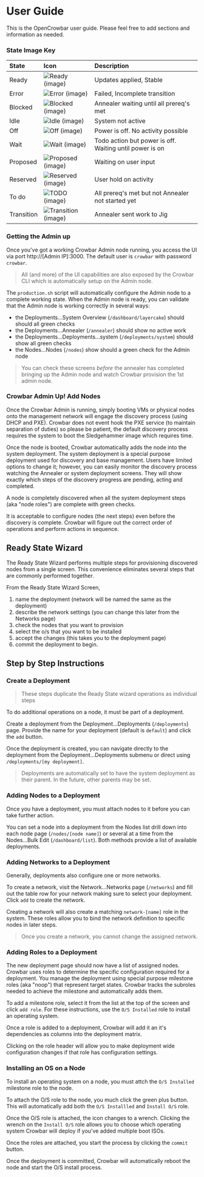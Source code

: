 # User Guide

This is the OpenCrowbar user guide.  Please feel free to add sections and information as needed.

### State Image Key

| State | Icon | Description |
|:------|:-----------------------|:--------|
| Ready | ![Ready (image)](https://raw.githubusercontent.com/opencrowbar/core/master/rails/public/images/icons/led/active.png) | Updates applied, Stable | 
| Error | ![Error (image)](https://raw.githubusercontent.com/opencrowbar/core/master/rails/public/images/icons/led/error.png) | Failed, Incomplete transition | 
| Blocked | ![Blocked (image)](https://raw.githubusercontent.com/opencrowbar/core/master/rails/public/images/icons/led/blocked.png) | Annealer waiting until all prereq's met | 
| Idle | ![Idle (image)](https://raw.githubusercontent.com/opencrowbar/core/master/rails/public/images/icons/led/active.png) | System not active | 
| Off | ![Off (image)](https://raw.githubusercontent.com/opencrowbar/core/master/rails/public/images/icons/led/off.png) | Power is off.  No activity possible | 
| Wait | ![Wait (image)](https://raw.githubusercontent.com/opencrowbar/core/master/rails/public/images/icons/led/wait.png) | Todo action but power is off.  Waiting until power is on   | 
| Proposed | ![Proposed (image)](https://raw.githubusercontent.com/opencrowbar/core/master/rails/public/images/icons/led/proposed.png) | Waiting on user input | 
| Reserved | ![Reserved (image)](https://raw.githubusercontent.com/opencrowbar/core/master/rails/public/images/icons/led/reserved.png) | User hold on activity | 
| To do | ![TODO (image)](https://raw.githubusercontent.com/opencrowbar/core/master/rails/public/images/icons/led/todo.png) | All prereq's met but not Annealer not started yet | 
| Transition | ![Transition (image)](https://raw.githubusercontent.com/opencrowbar/core/master/rails/public/images/icons/led/transition.png) | Annealer sent work to Jig | 

### Getting the Admin up

Once you've got a working Crowbar Admin node running, you access the UI via port http://[Admin IP]:3000.  The default user is `crowbar` with password `crowbar`.

> All (and more) of the UI capabilities are also exposed by the Crowbar CLI which is automatically setup on the Admin node.

The `production.sh` script will automatically configure the Admin node to a complete working state.  When the Admin node is ready, you can validate that the Admin node is working correctly in several ways:

* the Deployments...System Overview (`/dashboard/layercake`) should should all green checks
* the Deployments...Annealer (`/annealer`) should show no active work
* the Deployments...Deployments...system (`/deployments/system`) should show all green checks
* the Nodes...Nodes (`/nodes`) show should a green check for the Admin node

> You can check these screens _before_ the annealer has completed bringing up the Admin node and watch Crowbar provision the 1st admin node.

### Crowbar Admin Up!  Add Nodes

Once the Crowbar Admin is running, simply booting VMs or physical nodes onto the management network will engage the discovery process (using DHCP and PXE).  Crowbar does not event hook the PXE service (to maintain separation of duties) so please be patient, the default discovery process requires the system to boot the Sledgehammer image which requires time.

Once the node is booted, Crowbar automaticallly adds the node into the system deployment.  The system deployment is a special purpose deployment used for discovery and base management.  Users have limited options to change it; however, you can easily monitor the discovery process watching the Annealer or system deployment screens.  They will show exactly which steps of the discovery progress are pending, acting and completed.

A node is completely discovered when all the system deployment steps (aka "node roles") are complete with green checks.

It is acceptable to configure nodes (the next steps) even before the discovery is complete.  Crowbar will figure out the correct order of operations and perform actions in sequence.

## Ready State Wizard

The Ready State Wizard performs multiple steps for provisioning discovered nodes from a single screen. This convenience eliminates several steps that are commonly performed together.

From the Ready State Wizard Screen,
  1. name the deployment (network will be named the same as the deployment)
  1. describe the network settings (you can change this later from the Networks page)
  1. check the nodes that you want to provision
  1. select the o/s that you want to be installed
  1. accept the changes (this takes you to the deployment page)
  1. commit the deployment to begin.

## Step by Step Instructions

### Create a Deployment

> These steps duplicate the Ready State wizard operations as individual steps

To do additional operations on a node, it must be part of a deployment.

Create a deployment from the Deployment...Deployments (`/deployments`) page.  Provide the name for your deployment (default is `default`) and click the `add` button.

Once the deployment is created, you can navigate directly to the deployment from the Deployment...Deployments submenu or direct using `/deployments/[my deployment]`.

> Deployments are automatically set to have the system deployment as their parent.  In the future, other parents may be set.

### Adding Nodes to a Deployment

Once you have a deployment, you must attach nodes to it before you can take further action.

You can set a node into a deployment from the Nodes list drill down into each node page (`/nodes/[node name]`) or several at a time from the Nodes...Bulk Edit (`/dashboard/list`).  Both methods provide a list of available deployments.

### Adding Networks to a Deployment

Generally, deployments also configure one or more networks.

To create a network, visit the Network...Networks page (`/networks`) and fill out the table row for your network making sure to select your deployment.  Click `add` to create the network.

Creating a network will also create a matching `network-[name]` role in the system.  These roles allow you to bind the network definition to specific nodes in later steps.

> Once you create a network, you cannot change the assigned network.

### Adding Roles to a Deployment

The new deployment page should now have a list of assigned nodes.  Crowbar uses roles to determine the specific configuration required for a deployment.  You manage the deployment using special purpose milestone roles (aka "noop") that represent target states.   Crowbar tracks the subroles needed to achieve the milestone and automatically adds them.

To add a milestone role, select it from the list at the top of the screen and click `add role`.  For these instructions, use the `O/S Installed` role to install an operating system.  

Once a role is added to a deployment, Crowbar will add it an it's dependencies as columns into the deployment matrix.

Clicking on the role header will allow you to make deployment wide configuration changes if that role has configuration settings.

### Installing an OS on a Node

To install an operating system on a node, you must attch the `O/S Installed` milestone role to the node.  

To attach the O/S role to the node, you much click the green plus button.  This will automatically add both the `O/S Installled` and `Install O/S` role.  

Once the O/S role is attached, the icon changes to a wrench.  Clicking the wrench on the  `Install O/S` role allows you to choose which operating system Crowbar will deploy if you've added multiple boot ISOs.

Once the roles are attached, you start the process by clicking the `commit` button.  

Once the deployment is committed, Crowbar will automatically reboot the node and start the O/S install process.
